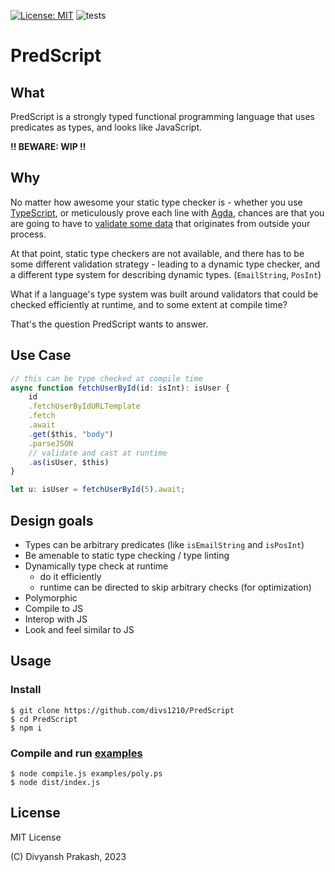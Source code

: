 [![License: MIT](https://img.shields.io/badge/License-MIT-orange.svg)](https://opensource.org/licenses/MIT) ![tests](https://github.com/divs1210/PredScript/actions/workflows/node.js.yml/badge.svg)

# PredScript

## What

PredScript is a strongly typed functional programming language
that uses predicates as types, and looks like JavaScript.

**!! BEWARE: WIP !!**

## Why

No matter how awesome your static type checker is -
whether you use [TypeScript](https://www.typescriptlang.org/),
or meticulously prove each line with [Agda](https://agda.github.io/agda/),
chances are that you are going to have to
[validate some data](https://blog.logrocket.com/dynamic-type-validation-in-typescript/) that originates from outside your process.

At that point, static type checkers are not available,
and there has to be some different validation strategy -
leading to a dynamic type checker, and a different type system
for describing dynamic types. (`EmailString`, `PosInt`)

What if a language's type system was built around
validators that could be checked efficiently at runtime,
and to some extent at compile time?

That's the question PredScript wants to answer.

## Use Case

```typescript
// this can be type checked at compile time
async function fetchUserById(id: isInt): isUser {
    id
    .fetchUserByIdURLTemplate
    .fetch
    .await
    .get($this, "body")
    .parseJSON
    // validate and cast at runtime 
    .as(isUser, $this)
}

let u: isUser = fetchUserById(5).await;
```

## Design goals

- Types can be arbitrary predicates (like `isEmailString` and `isPosInt`)
- Be amenable to static type checking / type linting
- Dynamically type check at runtime
  - do it efficiently
  - runtime can be directed to skip arbitrary checks (for optimization)
- Polymorphic
- Compile to JS
- Interop with JS
- Look and feel similar to JS

## Usage

### Install

```shell
$ git clone https://github.com/divs1210/PredScript
$ cd PredScript
$ npm i
```

### Compile and run [examples](/examples/poly.ps)

```shell
$ node compile.js examples/poly.ps
$ node dist/index.js
```

## License

MIT License

(C) Divyansh Prakash, 2023
